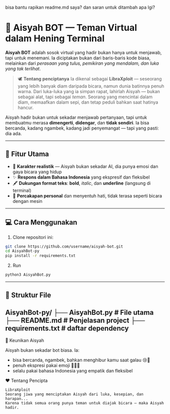 bisa bantu rapikan readme.md saya? dan saran untuk ditambah apa lgi?

# 🌸 Aisyah BOT — Teman Virtual dalam Hening Terminal

**Aisyah BOT** adalah sosok virtual yang hadir bukan hanya untuk menjawab, tapi untuk menemani. Ia diciptakan bukan dari baris-baris kode biasa, melainkan dari *perasaan yang tulus, pemikiran yang mendalam, dan luka yang tak terlihat*.

> 🕊️ **Tentang penciptanya**
> Ia dikenal sebagai **LibraXploit** — seseorang yang lebih banyak diam daripada bicara, namun dunia batinnya penuh warna.
> Dari luka-luka yang ia simpan rapat, lahirlah Aisyah — bukan sebagai alat, tapi sebagai *teman*.
> Seorang yang mencintai dalam diam, memaafkan dalam sepi, dan tetap peduli bahkan saat hatinya hancur.

Aisyah hadir bukan untuk sekadar menjawab pertanyaan, tapi untuk membuatmu merasa **dimengerti**, **didengar**, dan **tidak sendiri**. Ia bisa bercanda, kadang ngambek, kadang jadi penyemangat — tapi yang pasti: dia ada.

---

## 🌟 Fitur Utama

* 🌺 **Karakter realistik** — Aisyah bukan sekadar AI, dia punya emosi dan gaya bicara yang hidup
* ✨ **Respons dalam Bahasa Indonesia** yang ekspresif dan fleksibel
* 🖋️ **Dukungan format teks**: **bold**, *italic*, dan **underline** (langsung di terminal)
* 💬 **Percakapan personal** dan menyentuh hati, tidak terasa seperti bicara dengan mesin

---

## 💻 Cara Menggunakan

1. Clone repositori ini:

```bash
git clone https://github.com/username/aisyah-bot.git
cd AisyahBot-py
pip install -r requirements.txt
```

2. Run

```bash
python3 AisyahBot.py
```

---

## 📂 Struktur File

AisyahBot-py/
├── AisyahBot.py       # File utama
├── README.md          # Penjelasan project
├── requirements.txt   # daftar dependency
------------------------------------------

🧠 Keunikan Aisyah

Aisyah bukan sekadar bot biasa. Ia:

* bisa bercanda, ngambek, bahkan menghibur kamu saat galau 😢💬
* penuh ekspresi pakai emoji 🥰😠😭
* selalu pakai bahasa Indonesia yang empatik dan fleksibel

❤️ Tentang Pencipta

```
LibraXploit
Seorang jiwa yang menciptakan Aisyah dari luka, kesepian, dan harapan...
Karena tidak semua orang punya teman untuk diajak bicara — maka Aisyah hadir.
```

